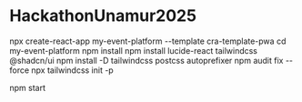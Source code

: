 # HackathonUnamur2025

npx create-react-app my-event-platform --template cra-template-pwa
cd my-event-platform
npm install
npm install lucide-react tailwindcss @shadcn/ui
npm install -D tailwindcss postcss autoprefixer
npm audit fix --force
npx tailwindcss init -p

npm start